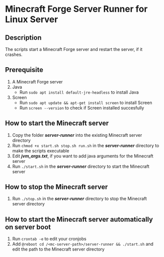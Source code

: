 # Minecraft Forge Server Runner for Linux Server

## Description
The scripts start a Minecraft Forge server and restart the server, if it crashes.

## Prerequisite
1. A Minecraft Forge server
2. Java 
    - Run `sudo apt install default-jre-headless` to install Java
3. Screen
    - Run `sudo apt update && apt-get install screen` to install Screen
    - Run `screen --version` to check if Screen installed succesfully

## How to start the Minecraft server
1. Copy the folder ***server-runner*** into the existing Minecraft server directory
2. Run `chmod +x start.sh stop.sh run.sh` in the ***server-runner*** directory to make the scripts executable
3. Edit ***jvm_args.txt***, if you want to add java arguments for the Minecraft server
4. Run `./start.sh` in the ***server-runner*** directory to start the Minecraft server

## How to stop the Minecraft server
1. Run `./stop.sh` in the ***server-runner*** directory to stop the Minecraft server directory

## How to start the Minecraft server automatically on server boot
1. Run `crontab -e` to edit your cronjobs
2. Add `@reboot cd /<mc-server-path>/server-runner && ./start.sh` and edit the path to the Minecraft server directory
